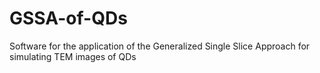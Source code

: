 # GSSA-of-QDs
Software for the application of the Generalized Single Slice Approach for simulating TEM images of QDs
